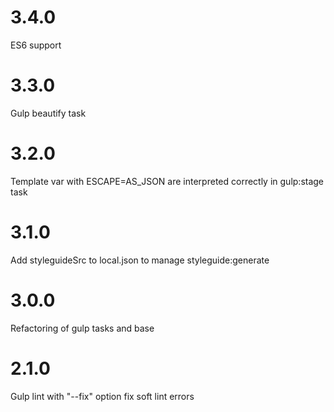 # 3.4.0
ES6 support

# 3.3.0
Gulp beautify task

# 3.2.0
Template var with ESCAPE=AS_JSON are interpreted correctly in gulp:stage task

# 3.1.0
Add styleguideSrc to local.json to manage styleguide:generate

# 3.0.0
Refactoring of gulp tasks and base

# 2.1.0
Gulp lint with "--fix" option fix soft lint errors
